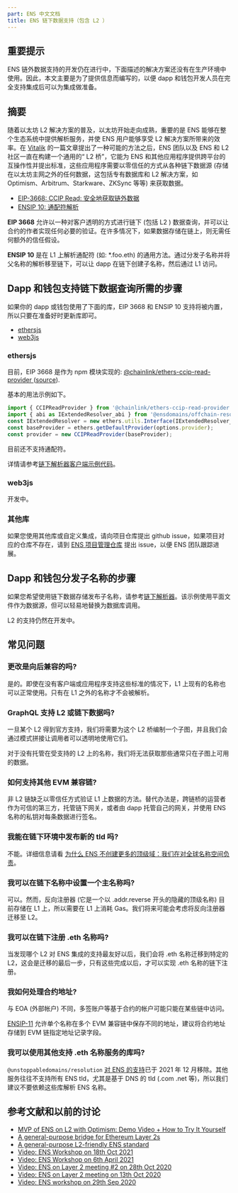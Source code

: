 ```yaml
---
part: ENS 中文文档
title: ENS 链下数据支持（包含 L2 ）
---
```


## 重要提示

ENS 链外数据支持的开发仍在进行中，下面描述的解决方案还没有在生产环境中使用。因此，本文主要是为了提供信息而编写的，以便 dapp 和钱包开发人员在完全支持集成后可以为集成做准备。

## 摘要

随着以太坊 L2 解决方案的普及，以太坊开始走向成熟，重要的是 ENS 能够在整个生态系统中提供解析服务，并使 ENS 用户能够享受 L2 解决方案所带来的效率。在 [Vitalik](https://ethereum-magicians.org/t/a-general-purpose-l2-friendly-ens-standard/4591) 的一篇文章提出了一种可能的方法之后，ENS 团队以及 ENS 和 L2 社区一直在构建一个通用的“ L2 桥”，它能为 ENS 和其他应用程序提供跨平台的互操作性并提出标准，这些应用程序需要以零信任的方式从各种链下数据源 (存储在以太坊主网之外的任何数据，这包括专有数据库和 L2 解决方案，如 Optimism、Arbitrum、Starkware、ZKSync 等等) 来获取数据。

- [EIP-3668: CCIP Read: 安全地获取链外数据](https://eips.ethereum.org/EIPS/eip-3668)
- [ENSIP 10: 通配符解析](/docs/ens-improvement-proposals/ensip-10-wildcard-resolution.html)

**EIP 3668** 允许以一种对客户透明的方式进行链下 (包括 L2 ) 数据查询，并可以让合约的作者实现任何必要的验证。在许多情况下，如果数据存储在链上，则无需任何额外的信任假设。

**ENSIP 10** 是在 L1 上解析通配符 (如: *.foo.eth) 的通用方法。通过分发子名称并将父名称的解析移至链下，可以让 dapp 在链下创建子名称，然后通过 L1 访问。

## Dapp 和钱包支持链下数据查询所需的步骤

如果你的 dapp 或钱包使用了下面的库，EIP 3668 和 ENSIP 10 支持将被内置，所以只要在准备好时更新库即可。

- [ethersjs](https://github.com/ethers-io/ethers.js)
- [web3js](https://github.com/ethereum/web3.js)

### ethersjs

目前，EIP 3668 是作为 npm 模块实现的: [@chainlink/ethers-ccip-read-provider
](@chainlink/ethers-ccip-read-provider
)([source](https://github.com/smartcontractkit/ccip-read/tree/rewrite/packages/ethers-ccip-read-provider)).

基本的用法示例如下。

```js
import { CCIPReadProvider } from '@chainlink/ethers-ccip-read-provider';
import { abi as IExtendedResolver_abi } from '@ensdomains/offchain-resolver-contracts/artifacts/contracts/IExtendedResolver.sol/IExtendedResolver.json';
const IExtendedResolver = new ethers.utils.Interface(IExtendedResolver_abi);
const baseProvider = ethers.getDefaultProvider(options.provider);
const provider = new CCIPReadProvider(baseProvider);
```

目前还不支持通配符。

详情请参考[链下解析器客户端示例代码](https://github.com/ensdomains/offchain-resolver/blob/main/packages/client/src/index.ts#L46)。

### web3js

开发中。

### 其他库

如果您使用其他库或自定义集成，请向项目仓库提出 github issue，如果项目对应的仓库不存在，请到 [ENS 项目管理仓库](https://github.com/ensdomains/pm/issues) 提出 issue，以便 ENS 团队跟踪进展。

## Dapp 和钱包分发子名称的步骤

如果您希望使用链下数据存储发布子名称，请参考[链下解析器](https://github.com/ensdomains/offchain-resolver)。该示例使用平面文件作为数据源，但可以轻易地替换为数据库调用。

L2 的支持仍然在开发中。

## 常见问题

### 更改是向后兼容的吗?

是的。即使在没有客户端或应用程序支持这些标准的情况下，L1 上现有的名称也可以正常使用。只有在 L1 之外的名称才不会被解析。

### GraphQL 支持 L2 或链下数据吗?

一旦某个 L2 得到官方支持，我们将需要为这个 L2 桥编制一个子图，并且我们会通过模式拼接让调用者可以透明地使用它们。

对于没有托管在受支持的 L2 上的名称，我们将无法获取那些通常只在子图上可用的数据。

### 如何支持其他 EVM 兼容链?

非 L2 链缺乏以零信任方式验证 L1 上数据的方法。替代办法是，跨链桥的运营者作为可信的第三方，托管链下网关，或者由 dapp 托管自己的网关，并使用 ENS 名称的私钥对每条数据进行签名。

### 我能在链下环境中发布新的 tld 吗?

不能。详细信息请看 [为什么 ENS 不创建更多的顶级域：我们在对全球名称空间负责](/news/2019-12-20-why-not-ens-support-more-tld.html)。

### 我可以在链下名称中设置一个主名称吗?

可以。然而，反向注册器 (它是一个以 .addr.reverse 开头的隐藏的顶级名称) 目前存储在 L1 上，所以需要在 L1 上消耗 Gas。我们将来可能会考虑将反向注册器迁移至 L2。

### 我可以在链下注册 .eth 名称吗?

当发现哪个 L2 对 ENS 集成的支持最友好以后，我们会将 .eth 名称迁移到特定的 L2，这会是迁移的最后一步，只有这些完成以后，才可以实现 .eth 名称的链下注册。

### 我如何处理合约地址?

与 EOA (外部帐户) 不同，多签账户等基于合约的帐户可能只能在某些链中访问。

[ENSIP-11](/docs/ens-improvement-proposals/ensip-11-evmchain-address-resolution.html) 允许单个名称在多个 EVM 兼容链中保存不同的地址，建议将合约地址存储到 EVM 链指定地址记录字段。

### 我可以使用其他支持 .eth 名称服务的库吗?

`@unstoppabledomains/resolution` [对 ENS 的支持]((https://github.com/unstoppabledomains/resolution/releases/tag/v7.0.0))已于 2021 年 12 月移除。其他服务往往不支持所有 ENS tld，尤其是基于 DNS 的 tld (.com .net 等)，所以我们建议不要依赖这些库解析 ENS 名称。

## 参考文献和以前的讨论

- [MVP of ENS on L2 with Optimism: Demo Video + How to Try It Yourself](https://medium.com/the-ethereum-name-service/mvp-of-ens-on-l2-with-optimism-demo-video-how-to-try-it-yourself-b44c390cbd67)
- [A general-purpose bridge for Ethereum Layer 2s](https://medium.com/the-ethereum-name-service/a-general-purpose-bridge-for-ethereum-layer-2s-e28810ec1d88)
- [A general-purpose L2-friendly ENS standard](https://ethereum-magicians.org/t/a-general-purpose-l2-friendly-ens-standard/4591)
- [Video: ENS Workshop on 18th Oct 2021](https://www.youtube.com/watch?v=L9N7U_bNmOU)
- [Video: ENS Workshop on 6th April 2021](https://www.youtube.com/watch?v=9DdL7AQgXTM)
- [Video: ENS on Layer 2 meeting #2 on 28th Oct 2020](https://www.youtube.com/watch?v=QwEiAedSNYI)
- [Video: ENS on Layer 2 meeting on 13th Oct 2020](https://www.youtube.com/watch?v=vloI0VT8DXE)
- [Video: ENS workshop on 29th Sep 2020](https://www.youtube.com/watch?v=65z_j4n8mTk&t=2s)
